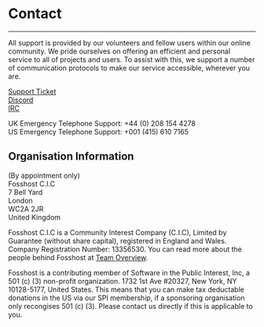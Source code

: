 # Contact
---

All support is provided by our volunteers and fellow users within our online community. We pride ourselves on offering an efficient and personal service to all of projects and users. To assist with this, we support a number of communication protocols to make our service accessible, wherever you are.

[Support Ticket](https://support.fossho.st)     
[Discord](https://discord.gg/8MfNdGK)   
[IRC](https://web.libera.chat/#fosshost)     

UK Emergency Telephone Support: +44 (0) 208 154 4278   
US Emergency Telephone Support: +001 (415) 610 7165

## Organisation Information

(By appointment only)  
Fosshost C.I.C  
7 Bell Yard  
London  
WC2A 2JR  
United Kingdom  

Fosshost C.I.C is a Community Interest Company (C.I.C), Limited by Guarantee (without share capital), registered in England and Wales.  Company Registration Number: 13356530.  You can read more about the people behind Fosshost at [Team Overview](https://docs.fosshost.org/en/home/team).

Fosshost is a contributing member of Software in the Public Interest, Inc, a 501 (c) (3) non-profit organization. 1732 1st Ave #20327, New York, NY 10128-5177, United States.  This means that you can make tax deductable donations in the US via our SPI membership, if a sponsoring organisation only recongises 501 (c) (3).  Please contact us directly if this is applicable to you.

